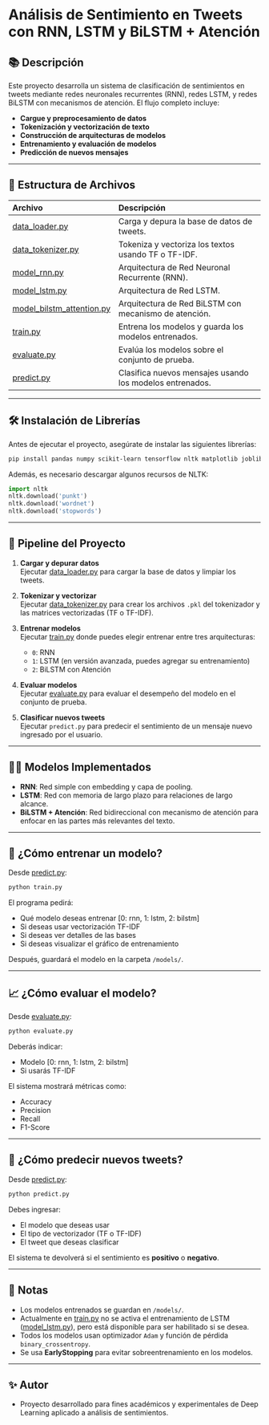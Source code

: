 # Análisis de Sentimiento en Tweets con RNN, LSTM y BiLSTM + Atención

## 📚 Descripción

Este proyecto desarrolla un sistema de clasificación de sentimientos en tweets mediante redes neuronales recurrentes (RNN), redes LSTM, y redes BiLSTM con mecanismos de atención. El flujo completo incluye:

- **Cargue y preprocesamiento de datos**
- **Tokenización y vectorización de texto**
- **Construcción de arquitecturas de modelos**
- **Entrenamiento y evaluación de modelos**
- **Predicción de nuevos mensajes**

---

## 📂 Estructura de Archivos

| Archivo | Descripción |
|:--------|:------------|
| [data_loader.py](https://github.com/jeiber-ucentral/Modelo_Sentimientos/blob/db45f9a6fe538587b82083d233aa67005d6229a4/src/data_loader.py) | Carga y depura la base de datos de tweets. |
| [data_tokenizer.py](https://github.com/jeiber-ucentral/Modelo_Sentimientos/blob/db45f9a6fe538587b82083d233aa67005d6229a4/src/data_tokenizer.py) | Tokeniza y vectoriza los textos usando TF o TF-IDF. |
| [model_rnn.py](https://github.com/jeiber-ucentral/Modelo_Sentimientos/blob/db45f9a6fe538587b82083d233aa67005d6229a4/src/model_rnn.py) | Arquitectura de Red Neuronal Recurrente (RNN). |
| [model_lstm.py](https://github.com/jeiber-ucentral/Modelo_Sentimientos/blob/db45f9a6fe538587b82083d233aa67005d6229a4/src/model_lstm.py) | Arquitectura de Red LSTM. |
| [model_bilstm_attention.py](https://github.com/jeiber-ucentral/Modelo_Sentimientos/blob/db45f9a6fe538587b82083d233aa67005d6229a4/src/model_bilstm_attention.py) | Arquitectura de Red BiLSTM con mecanismo de atención. |
| [train.py](https://github.com/jeiber-ucentral/Modelo_Sentimientos/blob/db45f9a6fe538587b82083d233aa67005d6229a4/src/train.py) | Entrena los modelos y guarda los modelos entrenados. |
| [evaluate.py](https://github.com/jeiber-ucentral/Modelo_Sentimientos/blob/db45f9a6fe538587b82083d233aa67005d6229a4/src/evaluate.py) | Evalúa los modelos sobre el conjunto de prueba. |
| [predict.py](https://github.com/jeiber-ucentral/Modelo_Sentimientos/blob/db45f9a6fe538587b82083d233aa67005d6229a4/src/predict.py) | Clasifica nuevos mensajes usando los modelos entrenados. |

---

## 🛠️ Instalación de Librerías

Antes de ejecutar el proyecto, asegúrate de instalar las siguientes librerías:

```bash
pip install pandas numpy scikit-learn tensorflow nltk matplotlib joblib emoji
```

Además, es necesario descargar algunos recursos de NLTK:

```python
import nltk
nltk.download('punkt')
nltk.download('wordnet')
nltk.download('stopwords')
```

---

## 🧹 Pipeline del Proyecto

1. **Cargar y depurar datos**  
   Ejecutar [data_loader.py](https://github.com/jeiber-ucentral/Modelo_Sentimientos/blob/db45f9a6fe538587b82083d233aa67005d6229a4/src/data_loader.py) para cargar la base de datos y limpiar los tweets.

2. **Tokenizar y vectorizar**  
   Ejecutar [data_tokenizer.py](https://github.com/jeiber-ucentral/Modelo_Sentimientos/blob/db45f9a6fe538587b82083d233aa67005d6229a4/src/data_tokenizer.py) para crear los archivos `.pkl` del tokenizador y las matrices vectorizadas (TF o TF-IDF).

3. **Entrenar modelos**  
   Ejecutar [train.py](https://github.com/jeiber-ucentral/Modelo_Sentimientos/blob/db45f9a6fe538587b82083d233aa67005d6229a4/src/train.py) donde puedes elegir entrenar entre tres arquitecturas:
   - `0`: RNN
   - `1`: LSTM (en versión avanzada, puedes agregar su entrenamiento)
   - `2`: BiLSTM con Atención

4. **Evaluar modelos**  
   Ejecutar [evaluate.py](https://github.com/jeiber-ucentral/Modelo_Sentimientos/blob/db45f9a6fe538587b82083d233aa67005d6229a4/src/evaluate.py) para evaluar el desempeño del modelo en el conjunto de prueba.

5. **Clasificar nuevos tweets**  
   Ejecutar `predict.py` para predecir el sentimiento de un mensaje nuevo ingresado por el usuario.

---

## 🧑‍🦰 Modelos Implementados

- **RNN**: Red simple con embedding y capa de pooling.
- **LSTM**: Red con memoria de largo plazo para relaciones de largo alcance.
- **BiLSTM + Atención**: Red bidireccional con mecanismo de atención para enfocar en las partes más relevantes del texto.

---

## 🚀 ¿Cómo entrenar un modelo?

Desde [predict.py](https://github.com/jeiber-ucentral/Modelo_Sentimientos/blob/db45f9a6fe538587b82083d233aa67005d6229a4/src/predict.py):

```bash
python train.py
```

El programa pedirá:
- Qué modelo deseas entrenar [0: rnn, 1: lstm, 2: bilstm]
- Si deseas usar vectorización TF-IDF
- Si deseas ver detalles de las bases
- Si deseas visualizar el gráfico de entrenamiento

Después, guardará el modelo en la carpeta `/models/`.

---

## 📈 ¿Cómo evaluar el modelo?

Desde [evaluate.py](https://github.com/jeiber-ucentral/Modelo_Sentimientos/blob/db45f9a6fe538587b82083d233aa67005d6229a4/src/evaluate.py):

```bash
python evaluate.py
```

Deberás indicar:
- Modelo [0: rnn, 1: lstm, 2: bilstm]
- Si usarás TF-IDF

El sistema mostrará métricas como:
- Accuracy
- Precision
- Recall
- F1-Score

---

## 💬 ¿Cómo predecir nuevos tweets?

Desde [predict.py](https://github.com/jeiber-ucentral/Modelo_Sentimientos/blob/db45f9a6fe538587b82083d233aa67005d6229a4/src/predict.py):

```bash
python predict.py
```

Debes ingresar:
- El modelo que deseas usar
- El tipo de vectorizador (TF o TF-IDF)
- El tweet que deseas clasificar

El sistema te devolverá si el sentimiento es **positivo** o **negativo**.

---

## 📌 Notas

- Los modelos entrenados se guardan en `/models/`.
- Actualmente en [train.py](https://github.com/jeiber-ucentral/Modelo_Sentimientos/blob/db45f9a6fe538587b82083d233aa67005d6229a4/src/train.py) no se activa el entrenamiento de LSTM ([model_lstm.py](https://github.com/jeiber-ucentral/Modelo_Sentimientos/blob/db45f9a6fe538587b82083d233aa67005d6229a4/src/model_lstm.py)), pero está disponible para ser habilitado si se desea.
- Todos los modelos usan optimizador `Adam` y función de pérdida `binary_crossentropy`.
- Se usa **EarlyStopping** para evitar sobreentrenamiento en los modelos.

---

## ✨ Autor

- Proyecto desarrollado para fines académicos y experimentales de Deep Learning aplicado a análisis de sentimientos.

